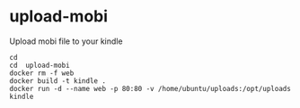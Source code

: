 # upload-mobi
Upload mobi file to your kindle
```shell
cd
cd  upload-mobi
docker rm -f web
docker build -t kindle .
docker run -d --name web -p 80:80 -v /home/ubuntu/uploads:/opt/uploads kindle
```